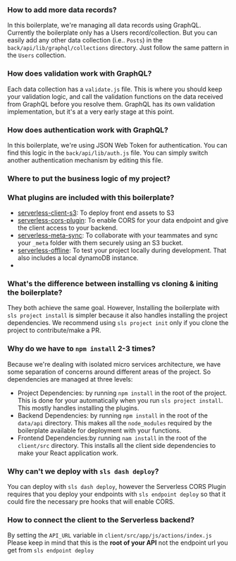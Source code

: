 
### How to add more data records?
In this boilerplate, we're managing all data records using GraphQL. Currently the boilerplate only has a Users record/collection. But you can easily add any other data collection (i.e.. `Posts`) in the `back/api/lib/graphql/collections` directory. Just follow the same pattern in the `Users` collection.

### How does validation work with GraphQL?
Each data collection has a `validate.js` file. This is where you should keep your validation logic, and call the validation functions on the data received from GraphQL before you resolve them. GraphQL has its own validation implementation, but it's at a very early stage at this point.

### How does authentication work with GraphQL?
In this boilerplate, we're using JSON Web Token for authentication. You can find this logic in the `back/api/lib/auth.js` file. You can simply switch another authentication mechanism by editing this file.

### Where to put the business logic of my project?

### What plugins are included with this boilerplate?
- [serverless-client-s3](): To deploy front end assets to S3
- [serverless-cors-plugin](): To enable CORS for your data endpoint and give the client access to your backend.
- [serverless-meta-sync](): To collaborate with your teammates and sync your `_meta` folder with them securely using an S3 bucket.
- [serverless-offline](): To test your project locally during development. That also includes a local dynamoDB instance.
- 
### What's the difference between installing vs cloning & initing the boilerplate?
They both achieve the same goal. However, Installing the boilerplate with `sls project install` is simpler because it also handles installing the project dependencies. We recommend using `sls project init` only if you clone the project to contribute/make a PR.

### Why do we have to `npm install` 2-3 times?
Because we're dealing with isolated micro services architecture, we have some separation of concerns around different areas of the project. So dependencies are managed at three levels:
- Project Dependencies: by running `npm install` in the root of the project. This is done for your automatically when you run `sls project install`. This mostly handles installing the plugins.
- Backend Dependencies: by running `npm install` in the root of the `data/api` directory. This makes all the `node_modules` required by the boilerplate available for deployment with your functions.
- Frontend Dependencies:by running `nam install` in the root of the `client/src` directory. This installs all the client side dependencies to make your React application work.
### Why can't we deploy with `sls dash deploy`?
You can deploy with `sls dash deploy`, however the Serverless CORS Plugin requires that you deploy your endpoints with `sls endpoint deploy` so that it could fire the necessary pre hooks that will enable CORS.
### How to connect the client to the Serverless backend?
By setting the `API_URL` variable in `client/src/app/js/actions/index.js` Please keep in mind that this is the **root of your API** not the endpoint url you get from `sls endpoint deploy`